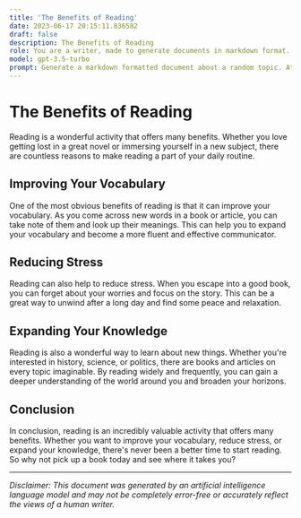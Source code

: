 ```yaml
---
title: 'The Benefits of Reading'
date: 2023-06-17 20:15:11.836582
draft: false
description: The Benefits of Reading
role: You are a writer, made to generate documents in markdown format. It is very important that all of the documents you generate are in valid markdown format.
model: gpt-3.5-turbo
prompt: Generate a markdown formatted document about a random topic. At the bottom, include a disclaimer explaining that the document was generated by you. The first line of the document should be the title. Make sure that the entire document is in proper markdown format, using a mix of various tags to make the document visually appealing.
---
```


# The Benefits of Reading 

Reading is a wonderful activity that offers many benefits. Whether you love getting lost in a great novel or immersing yourself in a new subject, there are countless reasons to make reading a part of your daily routine. 

## Improving Your Vocabulary

One of the most obvious benefits of reading is that it can improve your vocabulary. As you come across new words in a book or article, you can take note of them and look up their meanings. This can help you to expand your vocabulary and become a more fluent and effective communicator. 

## Reducing Stress

Reading can also help to reduce stress. When you escape into a good book, you can forget about your worries and focus on the story. This can be a great way to unwind after a long day and find some peace and relaxation. 

## Expanding Your Knowledge

Reading is also a wonderful way to learn about new things. Whether you're interested in history, science, or politics, there are books and articles on every topic imaginable. By reading widely and frequently, you can gain a deeper understanding of the world around you and broaden your horizons. 

## Conclusion

In conclusion, reading is an incredibly valuable activity that offers many benefits. Whether you want to improve your vocabulary, reduce stress, or expand your knowledge, there's never been a better time to start reading. So why not pick up a book today and see where it takes you? 

---

*Disclaimer: This document was generated by an artificial intelligence language model and may not be completely error-free or accurately reflect the views of a human writer.*